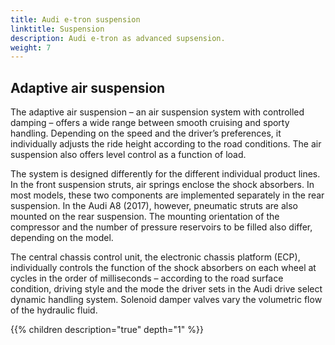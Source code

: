 ```yaml
---
title: Audi e-tron suspension
linktitle: Suspension 
description: Audi e-tron as advanced supsension.
weight: 7
---
```



## Adaptive air suspension

The adaptive air suspension – an air suspension system with controlled damping – offers a wide range between smooth cruising and sporty handling. Depending on the speed and the driver’s preferences, it individually adjusts the ride height according to the road conditions. The air suspension also offers level control as a function of load.

The system is designed differently for the different individual product lines. In the front suspension struts, air springs enclose the shock absorbers. In most models, these two components are implemented separately in the rear suspension. In the Audi A8 (2017), however, pneumatic struts are also mounted on the rear suspension. The mounting orientation of the compressor and the number of pressure reservoirs to be filled also differ, depending on the model.

The central chassis control unit, the electronic chassis platform (ECP), individually controls the function of the shock absorbers on each wheel at cycles in the order of milliseconds – according to the road surface condition, driving style and the mode the driver sets in the Audi drive select dynamic handling system. Solenoid damper valves vary the volumetric flow of the hydraulic fluid.

{{% children description="true" depth="1" %}}
